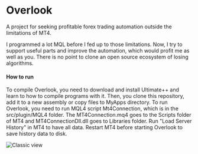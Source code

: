 # Overlook
A project for seeking profitable forex trading automation outside the limitations of MT4.

I programmed a lot MQL before I fed up to those limitations. Now, I try to support useful parts and improve the automation, which would profit me as well as you. There is no point to clone an open source ecosystem of losing algorithms.


#### How to run
To compile Overlook, you need to download and install Ultimate++ and learn to how to compile programs with it. Then, you clone this repository, add it to a new assembly or copy files to MyApps directory.
To run Overlook, you need to run MQL4 script Mt4Connection, which is in the src/plugin/MQL4 folder. The MT4Connection.mq4 goes to the Scripts folder of MT4 and MT4ConnectionDll.dll goes to Libraries folder.
Run "Load Server History" in MT4 to have all data. Restart MT4 before starting Overlook to save history data to disk.

![Classic view](https://github.com/sppp/Overlook/raw/master/docs/classic.jpg)

